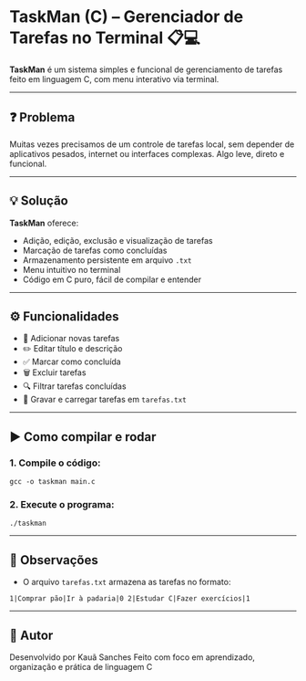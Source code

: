 # TaskMan (C) – Gerenciador de Tarefas no Terminal 📋💻

**TaskMan** é um sistema simples e funcional de gerenciamento de tarefas feito em linguagem C, com menu interativo via terminal.

---

## ❓ Problema

Muitas vezes precisamos de um controle de tarefas local, sem depender de aplicativos pesados, internet ou interfaces complexas. Algo leve, direto e funcional.

---

## 💡 Solução

**TaskMan** oferece:
- Adição, edição, exclusão e visualização de tarefas
- Marcação de tarefas como concluídas
- Armazenamento persistente em arquivo `.txt`
- Menu intuitivo no terminal
- Código em C puro, fácil de compilar e entender

---

## ⚙️ Funcionalidades

- 📌 Adicionar novas tarefas
- ✏️ Editar título e descrição
- ✅ Marcar como concluída
- 🗑️ Excluir tarefas
- 🔍 Filtrar tarefas concluídas
- 💾 Gravar e carregar tarefas em `tarefas.txt`

---

## ▶️ Como compilar e rodar

### 1. Compile o código:

`gcc -o taskman main.c`

### 2. Execute o programa:

`./taskman`

---

## 🧠 Observações

- O arquivo `tarefas.txt` armazena as tarefas no formato:

`1|Comprar pão|Ir à padaria|0
2|Estudar C|Fazer exercícios|1`

---

## 📌 Autor

Desenvolvido por Kauã Sanches
Feito com foco em aprendizado, organização e prática de linguagem C
